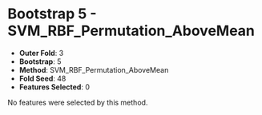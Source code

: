 # Bootstrap 5 - SVM_RBF_Permutation_AboveMean

- **Outer Fold**: 3
- **Bootstrap**: 5
- **Method**: SVM_RBF_Permutation_AboveMean
- **Fold Seed**: 48
- **Features Selected**: 0

No features were selected by this method.
